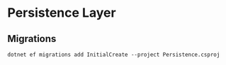 ﻿# Persistence Layer

## Migrations

```
dotnet ef migrations add InitialCreate --project Persistence.csproj
```